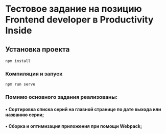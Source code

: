 # Тестовое задание на позицию Frontend developer в Productivity Inside

## Установка проекта

```
npm install
```

### Компиляция и запуск

```
npm run serve
```

### Помимо основного задания реализованы:
#### • Сортировка списка серий на главной странице по дате выхода или названию серии;

#### • Сборка и оптимизация приложения при помощи Webpack;

